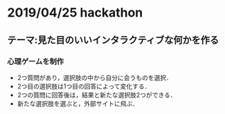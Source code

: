 # 2019/04/25 hackathon

## テーマ:見た目のいいインタラクティブな何かを作る

### 心理ゲームを制作

- 2つ質問があり，選択肢の中から自分に会うものを選択．
- 2つ目の選択肢は1つ目の回答によって変化する．
- 2つの質問に回答後は，結果と新たな選択肢2つができる．
- 新たな選択肢を選ぶと，外部サイトに飛ぶ．

